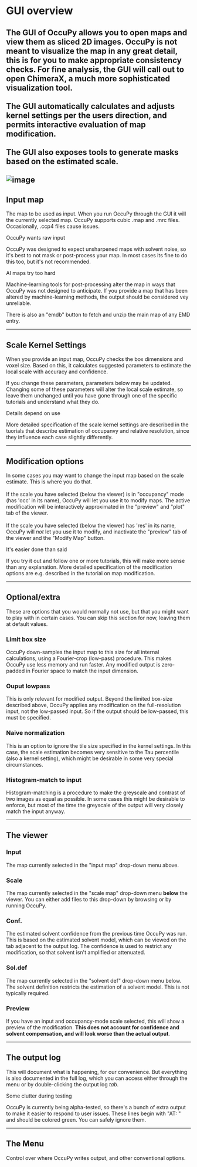 # GUI overview
The GUI of OccuPy allows you to open maps and view them as sliced 2D images. OccuPy is not meant to visualize the 
map in any great detail, this is for you to make appropriate consistency checks. For fine analysis, the GUI will 
call out to open ChimeraX, a much more sophisticated visualization tool.
<br><br>
The GUI automatically calculates and adjusts kernel settings per the users direction, and permits interactive 
evaluation of map modification. 
<br><br>
The GUI also exposes tools to generate masks based on the estimated scale.
<br><br>
![image](https://drive.google.com/thumbnail?sz=w1920&id=10KrTBE-MLiQ4wu7kfjIKcupYLvydnxxu)
---

## Input map
The map to be used as input. When you run OccuPy through the GUI it will the currently selected map. 
OccuPy supports cubic .map and .mrc files. Occasionally, .ccp4 files cause issues. 

<div class="admonition attention">
<p class="admonition-title">OccuPy wants raw input</p>
<p>
OccuPy was designed to expect unsharpened maps with solvent noise, so it's best to not 
mask or post-process your map. In most cases its fine to do this too, but it's not recommended.
</p>
</div>

<div class="admonition error">
<p class="admonition-title">AI maps try too hard</p>
<p>
Machine-learning tools for post-processing alter the map in ways that OccuPy was not designed to anticipate. If 
you provide a 
map that has been altered by machine-learning methods, the output should be considered vey unreliable.
</p>
</div>

There is also an "emdb" button to fetch and unzip the main map of any EMD entry. 

---

## Scale Kernel Settings
When you provide an input map, OccuPy checks the box dimensions and voxel size. Based on this, it calculates 
suggested parameters to estimate the local scale with accuracy and confidence. 

If you change these parameters, parameters below may be updated. Changing some of these parameters will alter the 
local scale estimate, so leave them unchanged until you have gone through one of the specific tutorials and 
understand what they do. 

<div class="admonition hint">
<p class="admonition-title">Details depend on use</p>
<p>
More detailed specification of the scale kernel settings are described in the tuorials that describe estimation of 
occupanvy and relative resolution, since they influence each case slightly differently. 
</p>
</div>

---

## Modification options
In some cases you may want to change the input map based on the scale estimate. This is where you do that. 
<br><br>
If the scale you have selected (below the viewer) is in "occupancy" mode (has 'occ' in its name), OccuPy will
let you use it to modify maps. The active modification will be interactively approximated in the "preview" and "plot"
tab of the viewer.
<br><br>
If the scale you have selected (below the viewer) has 'res' in its name, OccuPy will *not* 
let you use it to modify, and inactivate the "preview" tab of the viewer and the "Modify Map" button.  
<div class="admonition hint">
<p class="admonition-title">It's easier done than said</p>
<p>
If you try it out and follow one or more tutorials, this will make more sense than any explanation. More detailed 
specification of the modification options are e.g. described in the tutorial on map modification.
</p>
</div>

---

## Optional/extra 
These are options that you would normally not use, but that you might want to play with in certain cases. You can 
skip this section for now, leaving them at default values.
### Limit box size 
OccuPy down-samples the input map to this size for all internal calculations, using a Fourier-crop (low-pass) 
procedure. This makes OccuPy use less memory and run faster. Any modified output is zero-padded in Fourier space to 
match the input dimension. 
### Ouput lowpass 
This is only relevant for modified output. Beyond the limited box-size described above, OccuPy applies any 
modification on the full-resolution input, not the low-passed input. So if the output should be low-passed, this 
must be specified. 
### Naive normalization
This is an option to ignore the tile size specified in the kernel settings. In this case, the scale estimation 
becomes very sensitive to the Tau percentile (also a kernel setting), which might be desirable in some very special 
circumstances. 
### Histogram-match to input
Histogram-matching is a procedure to make the greyscale and contrast of two images as equal as possible. In some 
cases this might be desirable to enforce, but most of the time the greyscale of the output will very closely match 
the input anyway. 

---

## The viewer

### Input 
The map currently selected in the "input map" drop-down menu above. 
### Scale
The map currently selected in the "scale map" drop-down menu **below** the viewer. You can either add files to this 
drop-down 
by browsing or by running OccuPy. 
### Conf. 
The estimated solvent confidence from the previous time OccuPy was run. This is based on the estimated solvent model,
which can be viewed on the tab adjacent to the output log. The confidence is used to restrict any modification, so 
that solvent isn't amplified or attenuated.
### Sol.def
The map currently selected in the "solvent def" drop-down menu below. The solvent definition restricts the 
estimation of a solvent model. This is not typically required. 
### Preview
If you have an input and occupancy-mode scale selected, this will show a preview of the modification. **This does 
not account for confidence and solvent compensation, and will look worse than the actual output**. 

---

## The output log 
This will document what is happening, for our convenience. But everything is also documented in the full log, which 
you can access either through the menu or by double-clicking the output log *tab*. 

<div class="admonition attention">
<p class="admonition-title">Some clutter during testing</p>
<p>
OccuPy is currently being alpha-tested, so there's a bunch of extra output to make it easier to respond to user 
issues. These lines begin with "AT: " and should be colored green. You can safely ignore them. 
</p>
</div>

---

## The Menu 
Control over where OccuPy writes output, and other conventional options. 




